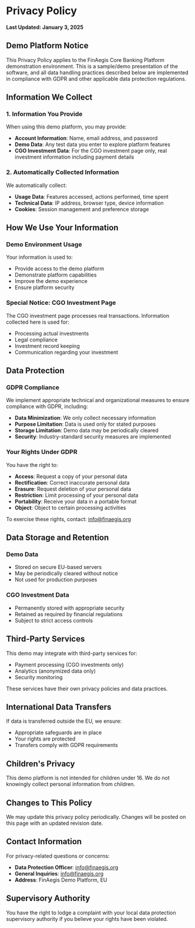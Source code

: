 # Privacy Policy

**Last Updated: January 3, 2025**

## Demo Platform Notice

This Privacy Policy applies to the FinAegis Core Banking Platform demonstration environment. This is a sample/demo presentation of the software, and all data handling practices described below are implemented in compliance with GDPR and other applicable data protection regulations.

## Information We Collect

### 1. Information You Provide

When using this demo platform, you may provide:
- **Account Information**: Name, email address, and password
- **Demo Data**: Any test data you enter to explore platform features
- **CGO Investment Data**: For the CGO investment page only, real investment information including payment details

### 2. Automatically Collected Information

We automatically collect:
- **Usage Data**: Features accessed, actions performed, time spent
- **Technical Data**: IP address, browser type, device information
- **Cookies**: Session management and preference storage

## How We Use Your Information

### Demo Environment Usage

Your information is used to:
- Provide access to the demo platform
- Demonstrate platform capabilities
- Improve the demo experience
- Ensure platform security

### Special Notice: CGO Investment Page

The CGO investment page processes real transactions. Information collected here is used for:
- Processing actual investments
- Legal compliance
- Investment record keeping
- Communication regarding your investment

## Data Protection

### GDPR Compliance

We implement appropriate technical and organizational measures to ensure compliance with GDPR, including:
- **Data Minimization**: We only collect necessary information
- **Purpose Limitation**: Data is used only for stated purposes
- **Storage Limitation**: Demo data may be periodically cleared
- **Security**: Industry-standard security measures are implemented

### Your Rights Under GDPR

You have the right to:
- **Access**: Request a copy of your personal data
- **Rectification**: Correct inaccurate personal data
- **Erasure**: Request deletion of your personal data
- **Restriction**: Limit processing of your personal data
- **Portability**: Receive your data in a portable format
- **Object**: Object to certain processing activities

To exercise these rights, contact: info@finaegis.org

## Data Storage and Retention

### Demo Data
- Stored on secure EU-based servers
- May be periodically cleared without notice
- Not used for production purposes

### CGO Investment Data
- Permanently stored with appropriate security
- Retained as required by financial regulations
- Subject to strict access controls

## Third-Party Services

This demo may integrate with third-party services for:
- Payment processing (CGO investments only)
- Analytics (anonymized data only)
- Security monitoring

These services have their own privacy policies and data practices.

## International Data Transfers

If data is transferred outside the EU, we ensure:
- Appropriate safeguards are in place
- Your rights are protected
- Transfers comply with GDPR requirements

## Children's Privacy

This demo platform is not intended for children under 16. We do not knowingly collect personal information from children.

## Changes to This Policy

We may update this privacy policy periodically. Changes will be posted on this page with an updated revision date.

## Contact Information

For privacy-related questions or concerns:
- **Data Protection Officer**: info@finaegis.org
- **General Inquiries**: info@finaegis.org
- **Address**: FinAegis Demo Platform, EU

## Supervisory Authority

You have the right to lodge a complaint with your local data protection supervisory authority if you believe your rights have been violated.
